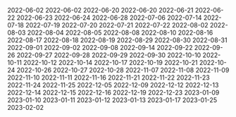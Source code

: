 
2022-06-02
2022-06-02
2022-06-20
2022-06-20
2022-06-21
2022-06-22
2022-06-23
2022-06-24
2022-06-28
2022-07-06
2022-07-14
2022-07-18
2022-07-19
2022-07-20
2022-07-21
2022-07-22
2022-08-02
2022-08-03
2022-08-04
2022-08-05
2022-08-08
2022-08-10
2022-08-16
2022-08-17
2022-08-18
2022-08-19
2022-08-29
2022-08-30
2022-08-31
2022-09-01
2022-09-02
2022-09-08
2022-09-14
2022-09-22
2022-09-26
2022-09-27
2022-09-28
2022-09-29
2022-09-30
2022-10-10
2022-10-11
2022-10-12
2022-10-14
2022-10-17
2022-10-19
2022-10-21
2022-10-24
2022-10-26
2022-10-27
2022-10-28
2022-11-07
2022-11-08
2022-11-09
2022-11-10
2022-11-11
2022-11-16
2022-11-21
2022-11-22
2022-11-23
2022-11-24
2022-11-25
2022-12-05
2022-12-09
2022-12-12
2022-12-13
2022-12-14
2022-12-15
2022-12-16
2022-12-19
2022-12-23
2023-01-09
2023-01-10
2023-01-11
2023-01-12
2023-01-13
2023-01-17
2023-01-25
2023-02-02
